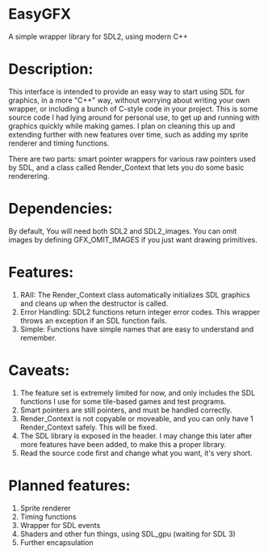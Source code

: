 # EasyGFX
A simple wrapper library for SDL2, using modern C++

# Description:
This interface is intended to provide an easy way to start using SDL for graphics, in a more "C++" way, without worrying about writing your own wrapper, or including a bunch of C-style code in your project.
This is some source code I had lying around for personal use, to get up and running with graphics quickly while making games. I plan on cleaning this up and extending further with new features over time, such as adding my
sprite renderer and timing functions.

There are two parts: smart pointer wrappers for various raw pointers used by SDL, and a class called Render_Context that lets you do some basic renderering.

# Dependencies:
By default, You will need both SDL2 and SDL2_images. You can omit images by defining GFX_OMIT_IMAGES if you just want drawing primitives.

# Features:
1. RAII: The Render_Context class automatically initializes SDL graphics and cleans up when the destructor is called.
2. Error Handling: SDL2 functions return integer error codes. This wrapper throws an exception if an SDL function fails.
3. Simple: Functions have simple names that are easy to understand and remember.

# Caveats:
1. The feature set is extremely limited for now, and only includes the SDL functions I use for some tile-based games and test programs.
2. Smart pointers are still pointers, and must be handled correctly.
3. Render_Context is not copyable or moveable, and you can only have 1 Render_Context safely. This will be fixed.
4. The SDL library is exposed in the header. I may change this later after more features have been added, to make this a proper library.
5. Read the source code first and change what you want, it's very short.

# Planned features:
1. Sprite renderer
2. Timing functions
3. Wrapper for SDL events
4. Shaders and other fun things, using SDL_gpu (waiting for SDL 3)
5. Further encapsulation
